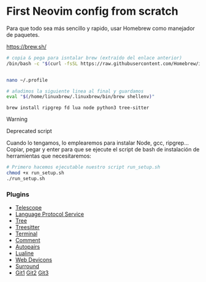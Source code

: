 # First Neovim config from scratch

Para que todo sea más sencillo y rapido, usar Homebrew como manejador de paquetes.

https://brew.sh/

```bash
# copia & pega para isntalar brew (extraído del enlace anterior)
/bin/bash -c "$(curl -fsSL https://raw.githubusercontent.com/Homebrew/install/HEAD/install.sh)"
```
```bash

nano ~/.profile

```
```bash
# añadimos la siguiente linea al final y guardamos
eval "$(/home/linuxbrew/.linuxbrew/bin/brew shellenv)"

```

```shell
brew install ripgrep fd lua node python3 tree-sitter
```

> [!WARNING]
> Deprecated script

Cuando lo tengamos, lo emplearemos para instalar Node, gcc, ripgrep...
Copiar, pegar y enter para que se ejecute el script de bash de instalación de herramientas que necesitaremos:

```bash
# Primero hacemos ejecutable nuestro script run_setup.sh
chmod +x run_setup.sh
./run_setup.sh
```

### Plugins

- [Telescope](https://github.com/nvim-telescope/telescope.nvim)
- [Language Protocol Service](https://github.com/neovim/nvim-lspconfig)
- [Tree](https://github.com/nvim-tree/nvim-tree.lua)
- [Treesitter](https://github.com/nvim-treesitter/nvim-treesitter)
- [Terminal](https://github.com/akinsho/toggleterm.nvim)
- [Comment](https://github.com/numToStr/Comment.nvim) 
- [Autopairs](https://github.com/windwp/nvim-autopairs)
- [Lualine](https://github.com/nvim-lualine/lualine.nvim)
- [Web Devicons](https://github.com/nvim-tree/nvim-web-devicons)
- [Surround](https://github.com/kylechui/nvim-surround/tree/main)
- [Git1](https://github.com/NeogitOrg/neogit) [Git2](https://github.com/sindrets/diffview.nvim) [Git3](https://github.com/lewis6991/gitsigns.nvim)
